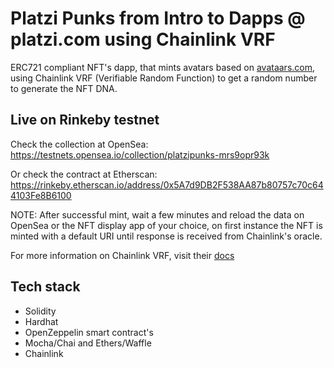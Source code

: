 # Platzi Punks from Intro to Dapps @ platzi.com using Chainlink VRF

ERC721 compliant NFT's dapp, that mints avatars based on [avataars.com](https://getavataaars.com/), using Chainlink VRF  (Verifiable Random Function) to get a random number to generate the NFT DNA.

## Live on Rinkeby testnet

Check the collection at OpenSea: https://testnets.opensea.io/collection/platzipunks-mrs9opr93k

Or check the contract at Etherscan: https://rinkeby.etherscan.io/address/0x5A7d9DB2F538AA87b80757c70c644103Fe8B6100

NOTE: After successful mint, wait a few minutes and reload the data on OpenSea or the NFT display app of your choice, on first instance the NFT is minted with a default URI until response is received from Chainlink's oracle.

For more information on Chainlink VRF, visit their [docs](https://docs.chain.link/docs/chainlink-vrf/)
## Tech stack
* Solidity
* Hardhat
* OpenZeppelin smart contract's
* Mocha/Chai and Ethers/Waffle
* Chainlink